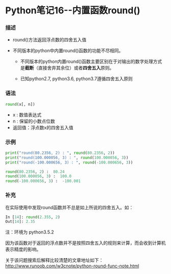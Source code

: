 # Python笔记16--内置函数round()

### 描述

+ round()方法返回浮点数的四舍五入值

+ 不同版本的python中内置round()函数的功能不尽相同。

  + 不同版本的python内置round()函数主要区别在于对输出的数字处理方式是**截断**（直接舍弃其余位）或者**四舍五入**原则。

  + 已知python2.7, python3.6, python3.7遵循四舍五入原则

### 语法

```python
round(x[, n])
```

+ x : 数值表达式
+ n : 保留的小数点位数
+ 返回值：浮点数x的四舍五入值

### 示例

```python
print("round(80.2356, 2) : ", round(80.2356, 2))
print("round(100.000056, 3) : ", round(100.000056, 3))
print("round(-100.000656, 3) : ", round(-100.000656, 3))
```

```python
round(80.2356, 2) :  80.24
round(100.000056, 3) :  100.0
round(-100.000656, 3) :  -100.001
```

### 补充

在实际使用中发现round函数并不总是如上所说的四舍五入。如：

```python
In [14]: round(2.355, 2)
Out[14]: 2.35
```

注：环境为 python3.5.2

因为该函数对于返回的浮点数并不是按照四舍五入的规则来计算，而会收到计算机表示精度的影响。

关于该问题搜索后解释比较清楚的文章地址如下：http://www.runoob.com/w3cnote/python-round-func-note.html


